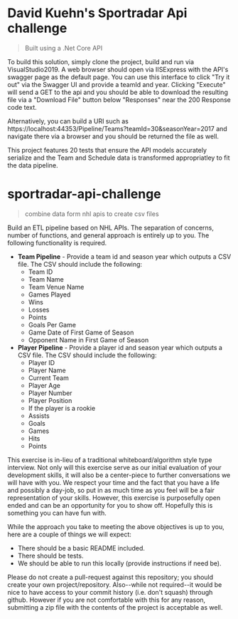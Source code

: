 # David Kuehn's Sportradar Api challenge
> Built using a .Net Core API

To build this solution, simply clone the project, build and run via VisualStudio2019.  A web browser should open via IISExpress with the API's swagger page as the default page.  You can use this interface to click "Try it out" via the Swagger UI and provide a teamId and year.  Clicking "Execute" will send a GET to the api and you should be able to download the resulting file via a "Download File" button below "Responses" near the 200 Response code text.

Alternatively, you can build a URI such as https://localhost:44353/Pipeline/Teams?teamId=30&seasonYear=2017 and navigate there via a browser and you should be returned the file as well.

This project features 20 tests that ensure the API models accurately serialize and the Team and Schedule data is transformed appropriatley to fit the data pipeline.


# sportradar-api-challenge
 > combine data form nhl apis to create csv files

 Build an ETL pipeline based on NHL APIs. The separation of concerns, number of functions, and general approach is entirely up to you. The following functionality is required.

* **Team Pipeline** - Provide a team id and season year which outputs a CSV file. The CSV should include the following:
  * Team ID
  * Team Name
  * Team Venue Name
  * Games Played
  * Wins
  * Losses
  * Points
  * Goals Per Game
  * Game Date of First Game of Season
  * Opponent Name in First Game of Season
* **Player Pipeline** - Provide a player id and season year which outputs a CSV file. The CSV should include the following:
  * Player ID
  * Player Name
  * Current Team
  * Player Age
  * Player Number
  * Player Position
  * If the player is a rookie
  * Assists
  * Goals
  * Games
  * Hits
  * Points

This exercise is in-lieu of a traditional whiteboard/algorithm style type interview. Not only will this exercise serve as our initial evaluation of your development skills, it will also be a center-piece to further conversations we will have with you. We respect your time and the fact that you have a life and possibly a day-job, so put in as much time as you feel will be a fair representation of your skills.  However, this exercise is purposefully open ended and can be an opportunity for you to show off. Hopefully this is something you can have fun with.

While the approach you take to meeting the above objectives is up to you, here are a couple of things we will expect:

* There should be a basic README included.
* There should be tests.
* We should be able to run this locally (provide instructions if need be).

Please do not create a pull-request against this repository; you should create your own project/repository.  Also--while not required--it would be nice to have access to your commit history (i.e. don't squash) through github. However if you are not comfortable with this for any reason, submitting a zip file with the contents of the project is acceptable as well.
